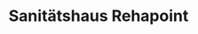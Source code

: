 ---
title: "Sanitätshaus Rehapoint"
url: /nuertingen/sanitaetshaus-rehapoint/
shop: Sanitätshaus
---